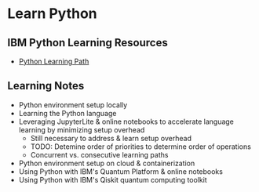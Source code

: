 # Learn Python

## IBM Python Learning Resources
- [Python Learning Path](learn-python-notes/python-learning-path.md)

## Learning Notes
+ Python environment setup locally
+ Learning the Python language
+ Leveraging JupyterLite & online notebooks to accelerate language learning by minimizing setup overhead
  + Still necessary to address & learn setup overhead
  + TODO: Detemine order of priorities to determine order of operations
  + Concurrent vs. consecutive learning paths
+ Python environment setup on cloud & containerization
+ Using Python with IBM's Quantum Platform & online notebooks
+ Using Python with IBM's Qiskit quantum computing toolkit
